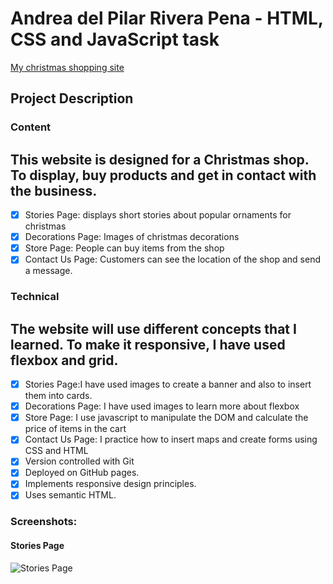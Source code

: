 # Andrea del Pilar Rivera Pena - HTML, CSS and JavaScript task

[My christmas shopping site](https://andrea-rivera.github.io/Christmas_shopping_js/index.html)

## Project Description

### Content

## This website is designed for a Christmas shop. To display, buy products and get in contact with the business.

- [x] Stories Page: displays short stories about popular ornaments for christmas
- [x] Decorations Page: Images of christmas decorations
- [x] Store Page: People can buy items from the shop
- [x] Contact Us Page: Customers can see the location of the shop and send a message.

### Technical

## The website will use different concepts that I learned. To make it responsive, I have used flexbox and grid.

- [x] Stories Page:I have used images to create a banner and also to insert them into cards.
- [x] Decorations Page: I have used images to learn more about flexbox
- [x] Store Page: I use javascript to manipulate the DOM and calculate the price of items in the cart
- [x] Contact Us Page: I practice how to insert maps and create forms using CSS and HTML
- [x] Version controlled with Git
- [x] Deployed on GitHub pages.
- [x] Implements responsive design principles.
- [x] Uses semantic HTML.

### Screenshots:

#### Stories Page

![ Stories Page ](images/screenshot_stories)
